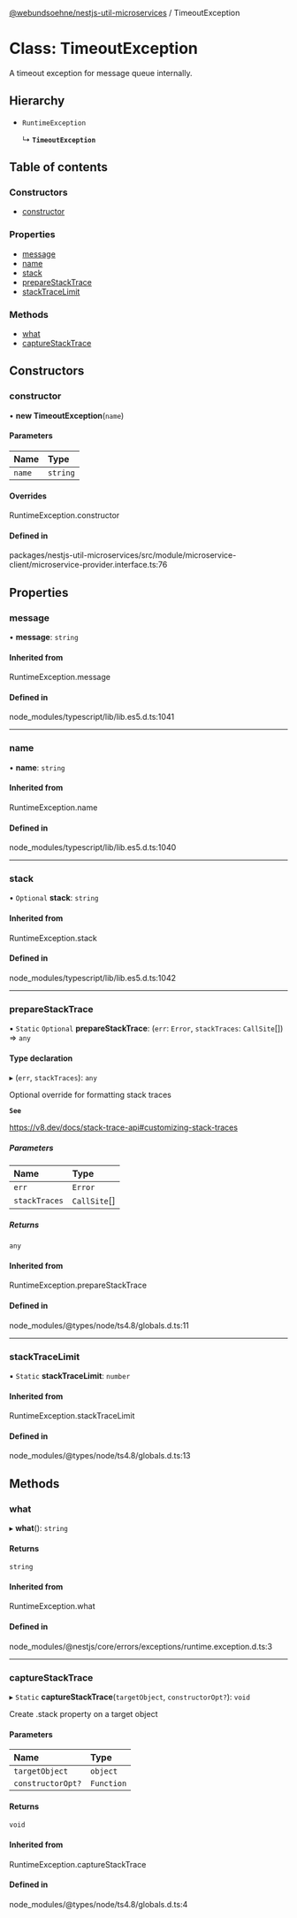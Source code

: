 [@webundsoehne/nestjs-util-microservices](../README.md) / TimeoutException

# Class: TimeoutException

A timeout exception for message queue internally.

## Hierarchy

- `RuntimeException`

  ↳ **`TimeoutException`**

## Table of contents

### Constructors

- [constructor](TimeoutException.md#constructor)

### Properties

- [message](TimeoutException.md#message)
- [name](TimeoutException.md#name)
- [stack](TimeoutException.md#stack)
- [prepareStackTrace](TimeoutException.md#preparestacktrace)
- [stackTraceLimit](TimeoutException.md#stacktracelimit)

### Methods

- [what](TimeoutException.md#what)
- [captureStackTrace](TimeoutException.md#capturestacktrace)

## Constructors

### constructor

• **new TimeoutException**(`name`)

#### Parameters

| Name | Type |
| :------ | :------ |
| `name` | `string` |

#### Overrides

RuntimeException.constructor

#### Defined in

packages/nestjs-util-microservices/src/module/microservice-client/microservice-provider.interface.ts:76

## Properties

### message

• **message**: `string`

#### Inherited from

RuntimeException.message

#### Defined in

node_modules/typescript/lib/lib.es5.d.ts:1041

___

### name

• **name**: `string`

#### Inherited from

RuntimeException.name

#### Defined in

node_modules/typescript/lib/lib.es5.d.ts:1040

___

### stack

• `Optional` **stack**: `string`

#### Inherited from

RuntimeException.stack

#### Defined in

node_modules/typescript/lib/lib.es5.d.ts:1042

___

### prepareStackTrace

▪ `Static` `Optional` **prepareStackTrace**: (`err`: `Error`, `stackTraces`: `CallSite`[]) => `any`

#### Type declaration

▸ (`err`, `stackTraces`): `any`

Optional override for formatting stack traces

**`See`**

https://v8.dev/docs/stack-trace-api#customizing-stack-traces

##### Parameters

| Name | Type |
| :------ | :------ |
| `err` | `Error` |
| `stackTraces` | `CallSite`[] |

##### Returns

`any`

#### Inherited from

RuntimeException.prepareStackTrace

#### Defined in

node_modules/@types/node/ts4.8/globals.d.ts:11

___

### stackTraceLimit

▪ `Static` **stackTraceLimit**: `number`

#### Inherited from

RuntimeException.stackTraceLimit

#### Defined in

node_modules/@types/node/ts4.8/globals.d.ts:13

## Methods

### what

▸ **what**(): `string`

#### Returns

`string`

#### Inherited from

RuntimeException.what

#### Defined in

node_modules/@nestjs/core/errors/exceptions/runtime.exception.d.ts:3

___

### captureStackTrace

▸ `Static` **captureStackTrace**(`targetObject`, `constructorOpt?`): `void`

Create .stack property on a target object

#### Parameters

| Name | Type |
| :------ | :------ |
| `targetObject` | `object` |
| `constructorOpt?` | `Function` |

#### Returns

`void`

#### Inherited from

RuntimeException.captureStackTrace

#### Defined in

node_modules/@types/node/ts4.8/globals.d.ts:4
